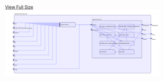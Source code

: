 [View Full Size](https://raw.githubusercontent.com/mingfang/terraform-k8s-modules/master/modules/airflow/webserver/diagram.svg?sanitize=true)<img src="diagram.svg"/>
